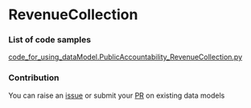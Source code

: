 # RevenueCollection

### List of code samples 

<!-- 50-List of code -->

<!-- [code entry](link) -->
[code_for_using_dataModel.PublicAccountability_RevenueCollection.py](https://github.com/smart-data-models/dataModel.PublicAccountability/blob/master/RevenueCollection/code/code_for_using_dataModel.PublicAccountability_RevenueCollection.py)


<!-- /50-List of code -->

### Contribution
You can raise an [issue](https://github.com/smart-data-models/dataModel.PublicAccountability/issues) or submit your [PR](https://github.com/smart-data-models/dataModel.PublicAccountability/pulls) on existing data models
